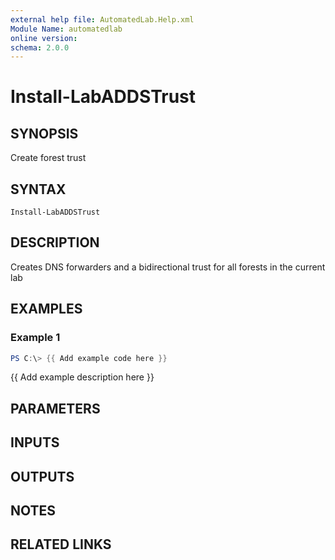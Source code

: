 ```yaml
---
external help file: AutomatedLab.Help.xml
Module Name: automatedlab
online version:
schema: 2.0.0
---
```


# Install-LabADDSTrust

## SYNOPSIS
Create forest trust

## SYNTAX

```
Install-LabADDSTrust
```

## DESCRIPTION
Creates DNS forwarders and a bidirectional trust for all forests in the current lab

## EXAMPLES

### Example 1
```powershell
PS C:\> {{ Add example code here }}
```

{{ Add example description here }}

## PARAMETERS

## INPUTS

## OUTPUTS

## NOTES

## RELATED LINKS
